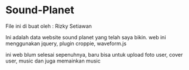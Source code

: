 # Sound-Planet

File ini di buat oleh : Rizky Setiawan

Ini adalah data website sound planet yang telah saya bikin.
web ini menggunakan jquery, plugin croppie, waveform.js

ini web blum selesai sepenuhnya, baru bisa untuk upload foto user, cover user, music dan juga memainkan music

